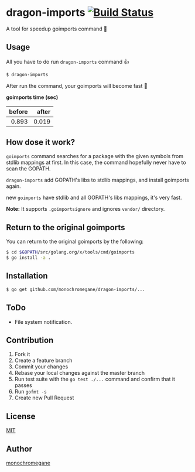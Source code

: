 # dragon-imports [![Build Status](https://travis-ci.org/monochromegane/dragon-imports.svg?branch=master)](https://travis-ci.org/monochromegane/dragon-imports)

A tool for speedup goimports command :dragon:

## Usage

All you have to do run `dragon-imports` command :+1:

```sh
$ dragon-imports
```

After run the command, your goimports will become fast :dizzy:

**goimports time (sec)**

| before | after |
| ------:| -----:|
| 0.893  | 0.019 |

## How dose it work?

`goimports` command searches for a package with the given symbols from stdlib mappings at first. In this case, the command hopefully never have to scan the GOPATH.

`dragon-imports` add GOPATH's libs to stdlib mappings, and install goimports again.

new `goimports` have stdlib and all GOPATH's libs mappings, it's very fast.

**Note:** It supports `.goimportsignore` and ignores `vendor/` directory.

## Return to the original goimports

You can return to the original goimports by the following:

```sh
$ cd $GOPATH/src/golang.org/x/tools/cmd/goimports
$ go install -a .
```

## Installation

```sh
$ go get github.com/monochromegane/dragon-imports/...
```

## ToDo

- File system notification.

## Contribution

1. Fork it
2. Create a feature branch
3. Commit your changes
4. Rebase your local changes against the master branch
5. Run test suite with the `go test ./...` command and confirm that it passes
6. Run `gofmt -s`
7. Create new Pull Request

## License

[MIT](https://github.com/monochromegane/dragon-imports/blob/master/LICENSE)

## Author

[monochromegane](https://github.com/monochromegane)

